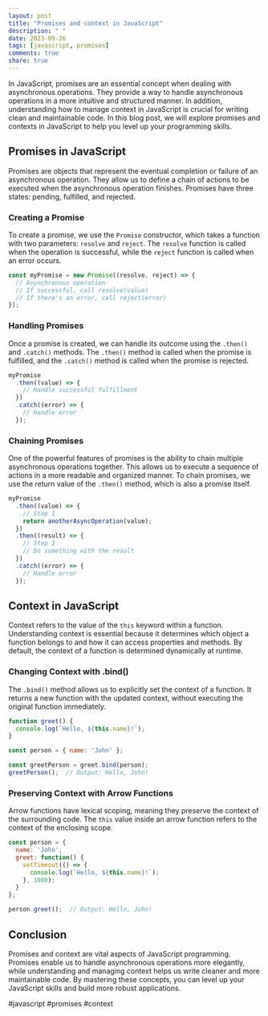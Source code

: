 ```yaml
---
layout: post
title: "Promises and context in JavaScript"
description: " "
date: 2023-09-26
tags: [javascript, promises]
comments: true
share: true
---
```


In JavaScript, promises are an essential concept when dealing with asynchronous operations. They provide a way to handle asynchronous operations in a more intuitive and structured manner. In addition, understanding how to manage context in JavaScript is crucial for writing clean and maintainable code. In this blog post, we will explore promises and contexts in JavaScript to help you level up your programming skills.

## Promises in JavaScript

Promises are objects that represent the eventual completion or failure of an asynchronous operation. They allow us to define a chain of actions to be executed when the asynchronous operation finishes. Promises have three states: pending, fulfilled, and rejected.

### Creating a Promise

To create a promise, we use the `Promise` constructor, which takes a function with two parameters: `resolve` and `reject`. The `resolve` function is called when the operation is successful, while the `reject` function is called when an error occurs.

```javascript
const myPromise = new Promise((resolve, reject) => {
  // Asynchronous operation
  // If successful, call resolve(value)
  // If there's an error, call reject(error)
});
```

### Handling Promises

Once a promise is created, we can handle its outcome using the `.then()` and `.catch()` methods. The `.then()` method is called when the promise is fulfilled, and the `.catch()` method is called when the promise is rejected.

```javascript
myPromise
  .then((value) => {
    // Handle successful fulfillment
  })
  .catch((error) => {
    // Handle error
  });
```

### Chaining Promises

One of the powerful features of promises is the ability to chain multiple asynchronous operations together. This allows us to execute a sequence of actions in a more readable and organized manner. To chain promises, we use the return value of the `.then()` method, which is also a promise itself.

```javascript
myPromise
  .then((value) => {
    // Step 1
    return anotherAsyncOperation(value);
  })
  .then((result) => {
    // Step 2
    // Do something with the result
  })
  .catch((error) => {
    // Handle error
  });
```

## Context in JavaScript

Context refers to the value of the `this` keyword within a function. Understanding context is essential because it determines which object a function belongs to and how it can access properties and methods. By default, the context of a function is determined dynamically at runtime.

### Changing Context with .bind()

The `.bind()` method allows us to explicitly set the context of a function. It returns a new function with the updated context, without executing the original function immediately.

```javascript
function greet() {
  console.log(`Hello, ${this.name}!`);
}

const person = { name: 'John' };

const greetPerson = greet.bind(person);
greetPerson();  // Output: Hello, John!
```

### Preserving Context with Arrow Functions

Arrow functions have lexical scoping, meaning they preserve the context of the surrounding code. The `this` value inside an arrow function refers to the context of the enclosing scope.

```javascript
const person = {
  name: 'John',
  greet: function() {
    setTimeout(() => {
      console.log(`Hello, ${this.name}!`);
    }, 1000);
  }
};

person.greet();  // Output: Hello, John!
```

## Conclusion

Promises and context are vital aspects of JavaScript programming. Promises enable us to handle asynchronous operations more elegantly, while understanding and managing context helps us write cleaner and more maintainable code. By mastering these concepts, you can level up your JavaScript skills and build more robust applications.

#javascript #promises #context